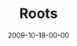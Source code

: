---
layout: message
category: message
series: "The Garden"
title: "Roots"
date: 2009-10-18-00-00
message_id: 586
description: "Chuck Mingo discusses the importance of spending time in good soil."
video: "http://s3.amazonaws.com/crossroads-media/messages/video/Web.mp4"
video-duration: "40:59"
video-image: "http://s3.amazonaws.com/crossroads-media/images/Web.jpg"
audio: "http://s3.amazonaws.com/crossroads-media/messages/audio/Web.mp3"
audio-duration: "40:59"
notes-description: ""
notes: "http://s3.amazonaws.com/crossroads-media/documents/SN_10_17-18_09.pdf"
notes-title: "Roots (Study Notes)"
program: "http://s3.amazonaws.com/crossroads-media/documents/10_17-18_09Program.pdf"
tag: 
 - mingo
 - growth
 - remain
 - planting
 - roots
 - rooted
 - chuck
 - fruit
explicit: false
---
